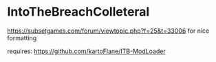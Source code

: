 # IntoTheBreachColleteral

https://subsetgames.com/forum/viewtopic.php?f=25&t=33006 for nice formatting

requires:
https://github.com/kartoFlane/ITB-ModLoader
